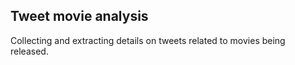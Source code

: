 ## Tweet movie analysis
Collecting and extracting details on tweets related to movies being released.